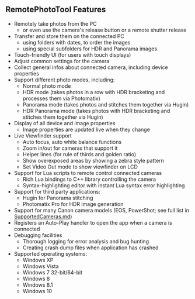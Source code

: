 ## RemotePhotoTool Features ##

- Remotely take photos from the PC
  - or even use the camera's release button or a remote shutter release
- Transfer and store them on the connected PC
  - using folders with dates, to order the images
  - using special subfolders for HDR and Panorama images
- Touch-friendly UI (for users with touch displays)
- Adjust common settings for the camera
- Collect general infos about connected camera, including device properties
- Support different photo modes, including:
  - Normal photo mode
  - HDR mode (takes photos in a row with HDR bracketing and processes them via Photomatix)
  - Panorama mode (takes photos and stitches them together via Hugin)
  - HDR Panorama mode (takes photos with HDR bracketing and stitches them together via Hugin)
- Display of all device and image properties
  - Image properties are updated live when they change
- Live Viewfinder support
  - Auto focus, auto white balance functions
  - Zoom in/out for cameras that support it
  - Helper lines (for rule of thirds and golden ratio)
  - Show overexposed areas by showing a zebra style pattern
  - Set Video Out mode to show viewfinder on LCD
- Support for Lua scripts to remote control connected cameras
  - Rich Lua bindings to C++ library controlling the camera
  - Syntax-highlighting editor with instant Lua syntax error highlighting
- Support for third party applications:
  - Hugin for Panorama stitching
  - Photomatix Pro for HDR image generation
- Support for many Canon camera models (EOS, PowerShot; see full list in [SupportedCameras.md](SupportedCameras.md))
- Registers an Auto-Play handler to open the app when a camera is connected
- Debugging facilities
  - Thorough logging for error analysis and bug hunting
  - Creating crash dump files when application has crashed
- Supported operating systems:
  - Windows XP
  - Windows Vista
  - Windows 7 32-bit/64-bit
  - Windows 8
  - Windows 8.1
  - Windows 10
